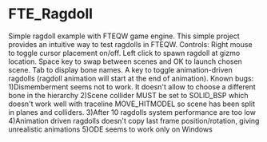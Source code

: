 # FTE_Ragdoll
Simple ragdoll example with FTEQW game engine. This simple project provides an intuitive way to test ragdolls in FTEQW.
Controls:
Right mouse to toggle cursor placement on/off. Left click to spawn ragdoll at gizmo location.
Space key to swap between scenes and OK to launch chosen scene.
Tab to display bone names.
A key to toggle animation-driven ragdolls (ragdoll animation will start at the end of animation).
Known bugs:
1)Dismemberment seems not to work. It doesn't allow to choose a different bone in the hierarchy
2)Scene collider MUST be set to SOLID_BSP which doesn't work well with traceline MOVE_HITMODEL so scene has been split in planes and colliders.
3)After 10 ragdolls system performance are too low
4)Animation driven ragdolls doesn't copy last frame position/rotation, giving unrealistic animations
5)ODE seems to work only on Windows